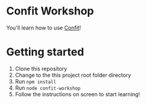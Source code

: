 # Confit Workshop

You'll learn how to use [Confit](https://github.com/krakenjs/confit)!

# Getting started

1. Clone this repository
2. Change to the this project root folder directory
3. Run `npm install`
4. Run `node confit-workshop`
5. Follow the instructions on screen to start learning!
